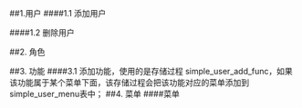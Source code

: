 ##1.用户
####1.1 添加用户

####1.2 删除用户

##2. 角色

##3. 功能
####3.1 添加功能，使用的是存储过程 simple_user_add_func，如果该功能属于某个菜单下面，该存储过程会把该功能对应的菜单添加到simple_user_menu表中；
##4. 菜单
####菜单


